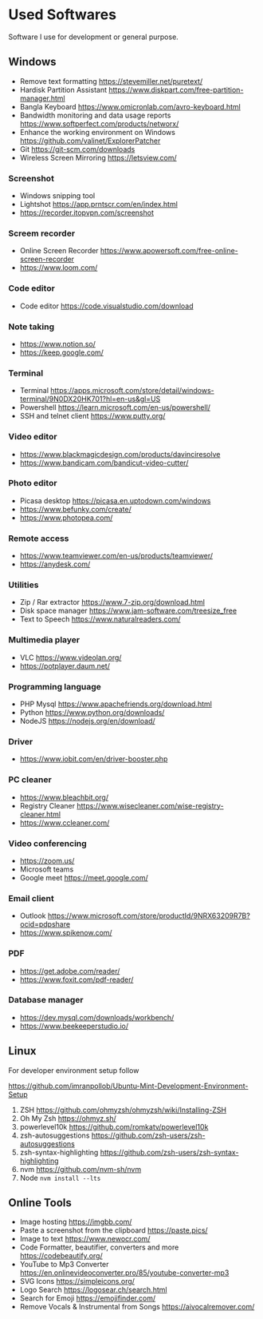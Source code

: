 # Used Softwares

Software I use for development or general purpose. 

## Windows
- Remove text formatting https://stevemiller.net/puretext/
- Hardisk Partition Assistant https://www.diskpart.com/free-partition-manager.html
- Bangla Keyboard https://www.omicronlab.com/avro-keyboard.html
- Bandwidth monitoring and data usage reports https://www.softperfect.com/products/networx/
- Enhance the working environment on Windows https://github.com/valinet/ExplorerPatcher
- Git https://git-scm.com/downloads
- Wireless Screen Mirroring https://letsview.com/


### Screenshot
- Windows snipping tool
- Lightshot https://app.prntscr.com/en/index.html
- https://recorder.itopvpn.com/screenshot


### Screem recorder
- Online Screen Recorder https://www.apowersoft.com/free-online-screen-recorder
- https://www.loom.com/


### Code editor
- Code editor https://code.visualstudio.com/download


### Note taking
- https://www.notion.so/
- https://keep.google.com/


### Terminal
- Terminal https://apps.microsoft.com/store/detail/windows-terminal/9N0DX20HK701?hl=en-us&gl=US
- Powershell https://learn.microsoft.com/en-us/powershell/
- SSH and telnet client https://www.putty.org/


### Video editor
- https://www.blackmagicdesign.com/products/davinciresolve
- https://www.bandicam.com/bandicut-video-cutter/


### Photo editor
- Picasa desktop https://picasa.en.uptodown.com/windows
- https://www.befunky.com/create/
- https://www.photopea.com/


### Remote access
- https://www.teamviewer.com/en-us/products/teamviewer/
- https://anydesk.com/


### Utilities
- Zip / Rar extractor https://www.7-zip.org/download.html
- Disk space manager https://www.jam-software.com/treesize_free
- Text to Speech https://www.naturalreaders.com/


### Multimedia player
- VLC https://www.videolan.org/
- https://potplayer.daum.net/


### Programming language
- PHP Mysql https://www.apachefriends.org/download.html
- Python https://www.python.org/downloads/
- NodeJS https://nodejs.org/en/download/ 


### Driver
- https://www.iobit.com/en/driver-booster.php


### PC cleaner
- https://www.bleachbit.org/
- Registry Cleaner https://www.wisecleaner.com/wise-registry-cleaner.html
- https://www.ccleaner.com/


### Video conferencing
- https://zoom.us/
- Microsoft teams
- Google meet https://meet.google.com/


### Email client
- Outlook https://www.microsoft.com/store/productId/9NRX63209R7B?ocid=pdpshare
- https://www.spikenow.com/


### PDF 
- https://get.adobe.com/reader/
- https://www.foxit.com/pdf-reader/


### Database manager
- https://dev.mysql.com/downloads/workbench/
- https://www.beekeeperstudio.io/



## Linux 
For developer environment setup follow 

https://github.com/imranpollob/Ubuntu-Mint-Development-Environment-Setup

1. ZSH https://github.com/ohmyzsh/ohmyzsh/wiki/Installing-ZSH
2. Oh My Zsh https://ohmyz.sh/
3. powerlevel10k https://github.com/romkatv/powerlevel10k
4. zsh-autosuggestions https://github.com/zsh-users/zsh-autosuggestions
5. zsh-syntax-highlighting https://github.com/zsh-users/zsh-syntax-highlighting
6. nvm https://github.com/nvm-sh/nvm
7. Node `nvm install --lts`

## Online Tools
- Image hosting https://imgbb.com/
- Paste a screenshot from the clipboard https://paste.pics/
- Image to text https://www.newocr.com/
- Code Formatter, beautifier, converters and more https://codebeautify.org/
- YouTube to Mp3 Converter https://en.onlinevideoconverter.pro/85/youtube-converter-mp3
- SVG Icons https://simpleicons.org/
- Logo Search https://logosear.ch/search.html
- Search for Emoji https://emojifinder.com/
- Remove Vocals & Instrumental from Songs https://aivocalremover.com/

